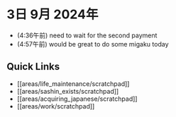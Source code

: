 # 3日 9月 2024年
- (4:36午前) need to wait for the second payment
- (4:57午前) would be great to do some migaku today

 



## Quick Links
- [[areas/life_maintenance/scratchpad]]
- [[areas/sashin_exists/scratchpad]]
- [[areas/acquiring_japanese/scratchpad]]
- [[areas/work/scratchpad]]
